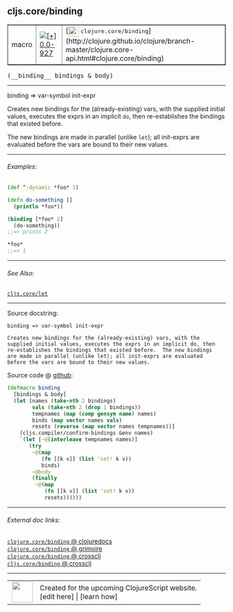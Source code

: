 ## cljs.core/binding



 <table border="1">
<tr>
<td>macro</td>
<td><a href="https://github.com/cljsinfo/cljs-api-docs/tree/0.0-927"><img valign="middle" alt="[+] 0.0-927" title="Added in 0.0-927" src="https://img.shields.io/badge/+-0.0--927-lightgrey.svg"></a> </td>
<td>
[<img height="24px" valign="middle" src="http://i.imgur.com/1GjPKvB.png"> <samp>clojure.core/binding</samp>](http://clojure.github.io/clojure/branch-master/clojure.core-api.html#clojure.core/binding)
</td>
</tr>
</table>


 <samp>
(__binding__ bindings & body)<br>
</samp>

---

binding => var-symbol init-expr

Creates new bindings for the (already-existing) vars, with the
supplied initial values, executes the exprs in an implicit `do`, then
re-establishes the bindings that existed before.

The new bindings are made in parallel (unlike `let`); all init-exprs are
evaluated before the vars are bound to their new values.

---

###### Examples:

```clj
(def ^:dynamic *foo* 1)

(defn do-something []
  (println *foo*))

(binding [*foo* 2]
  (do-something))
;;=> prints 2

*foo*
;;=> 1
```

---

###### See Also:

[`cljs.core/let`](cljs.core_let.md)<br>

---


Source docstring:

```
binding => var-symbol init-expr

Creates new bindings for the (already-existing) vars, with the
supplied initial values, executes the exprs in an implicit do, then
re-establishes the bindings that existed before.  The new bindings
are made in parallel (unlike let); all init-exprs are evaluated
before the vars are bound to their new values.
```


Source code @ [github](https://github.com/clojure/clojurescript/blob/r1236/src/clj/cljs/core.clj#L605-L629):

```clj
(defmacro binding
  [bindings & body]
  (let [names (take-nth 2 bindings)
        vals (take-nth 2 (drop 1 bindings))
        tempnames (map (comp gensym name) names)
        binds (map vector names vals)
        resets (reverse (map vector names tempnames))]
    (cljs.compiler/confirm-bindings &env names)
    `(let [~@(interleave tempnames names)]
       (try
        ~@(map
           (fn [[k v]] (list 'set! k v))
           binds)
        ~@body
        (finally
         ~@(map
            (fn [[k v]] (list 'set! k v))
            resets))))))
```

<!--
Repo - tag - source tree - lines:

 <pre>
clojurescript @ r1236
└── src
    └── clj
        └── cljs
            └── <ins>[core.clj:605-629](https://github.com/clojure/clojurescript/blob/r1236/src/clj/cljs/core.clj#L605-L629)</ins>
</pre>

-->

---



###### External doc links:

[`clojure.core/binding` @ clojuredocs](http://clojuredocs.org/clojure.core/binding)<br>
[`clojure.core/binding` @ grimoire](http://conj.io/store/v1/org.clojure/clojure/1.7.0-beta3/clj/clojure.core/binding/)<br>
[`clojure.core/binding` @ crossclj](http://crossclj.info/fun/clojure.core/binding.html)<br>
[`cljs.core/binding` @ crossclj](http://crossclj.info/fun/cljs.core/binding.html)<br>

---

 <table>
<tr><td>
<img valign="middle" align="right" width="48px" src="http://i.imgur.com/Hi20huC.png">
</td><td>
Created for the upcoming ClojureScript website.<br>
[edit here] | [learn how]
</td></tr></table>

[edit here]:https://github.com/cljsinfo/cljs-api-docs/blob/master/cljsdoc/cljs.core_binding.cljsdoc
[learn how]:https://github.com/cljsinfo/cljs-api-docs/wiki/cljsdoc-files

<!--

This information was too distracting to show to readers, but I'll leave it
commented here since it is helpful to:

- pretty-print the data used to generate this document
- and show how to retrieve that data



The API data for this symbol:

```clj
{:description "binding => var-symbol init-expr\n\nCreates new bindings for the (already-existing) vars, with the\nsupplied initial values, executes the exprs in an implicit `do`, then\nre-establishes the bindings that existed before.\n\nThe new bindings are made in parallel (unlike `let`); all init-exprs are\nevaluated before the vars are bound to their new values.",
 :ns "cljs.core",
 :name "binding",
 :signature ["[bindings & body]"],
 :history [["+" "0.0-927"]],
 :type "macro",
 :related ["cljs.core/let"],
 :full-name-encode "cljs.core_binding",
 :source {:code "(defmacro binding\n  [bindings & body]\n  (let [names (take-nth 2 bindings)\n        vals (take-nth 2 (drop 1 bindings))\n        tempnames (map (comp gensym name) names)\n        binds (map vector names vals)\n        resets (reverse (map vector names tempnames))]\n    (cljs.compiler/confirm-bindings &env names)\n    `(let [~@(interleave tempnames names)]\n       (try\n        ~@(map\n           (fn [[k v]] (list 'set! k v))\n           binds)\n        ~@body\n        (finally\n         ~@(map\n            (fn [[k v]] (list 'set! k v))\n            resets))))))",
          :title "Source code",
          :repo "clojurescript",
          :tag "r1236",
          :filename "src/clj/cljs/core.clj",
          :lines [605 629]},
 :examples [{:id "7dd17f",
             :content "```clj\n(def ^:dynamic *foo* 1)\n\n(defn do-something []\n  (println *foo*))\n\n(binding [*foo* 2]\n  (do-something))\n;;=> prints 2\n\n*foo*\n;;=> 1\n```"}],
 :full-name "cljs.core/binding",
 :clj-symbol "clojure.core/binding",
 :docstring "binding => var-symbol init-expr\n\nCreates new bindings for the (already-existing) vars, with the\nsupplied initial values, executes the exprs in an implicit do, then\nre-establishes the bindings that existed before.  The new bindings\nare made in parallel (unlike let); all init-exprs are evaluated\nbefore the vars are bound to their new values."}

```

Retrieve the API data for this symbol:

```clj
;; from Clojure REPL
(require '[clojure.edn :as edn])
(-> (slurp "https://raw.githubusercontent.com/cljsinfo/cljs-api-docs/catalog/cljs-api.edn")
    (edn/read-string)
    (get-in [:symbols "cljs.core/binding"]))
```

-->
